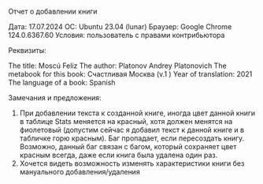 Отчет о добавлении книги

Дата: 17.07.2024
ОС: Ubuntu 23.04 (lunar)
Браузер: Google Chrome 124.0.6367.60
Условия: пользователь с правами контрибьютора

Реквизиты:

The title: Moscú Feliz
The author: Platonov Andrey Platonovich
The metabook for this book: Счастливая Москва (v.1 )
Year of translation: 2021
The language of a book: Spanish

Замечания и предложения:

1. При добавлении текста к созданной книге, иногда цвет данной книги в таблице Stats меняется на красный, хотя должен менятся
   на фиолетовый (допустим сейчас я добавил текст к данной книге и в табличке горю красным). Баг пропадает, если
   пересоздать книгу. Возможно, данный баг связан с багом, который сохраняет цвет красным всегда, даже если книга была
   удалена один раз.
2. Хочется видеть возможность изменять характеристики книги без мануального добавления/удаления
